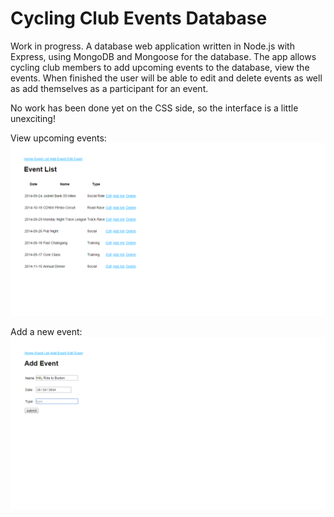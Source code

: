 Cycling Club Events Database
============================

Work in progress. A database web application written in Node.js with Express, using MongoDB and Mongoose for the database. The app allows cycling club members to add upcoming events to the database, view the events. When finished the user will be able to edit and delete events as well as add themselves as a participant for an event.

No work has been done yet on the CSS side, so the interface is a little unexciting!

View upcoming events:
![View upcoming events.](/docs/screenshots/screenshot1.png)

Add a new event:
![Add an event.](/docs/screenshots/screenshot2.png)